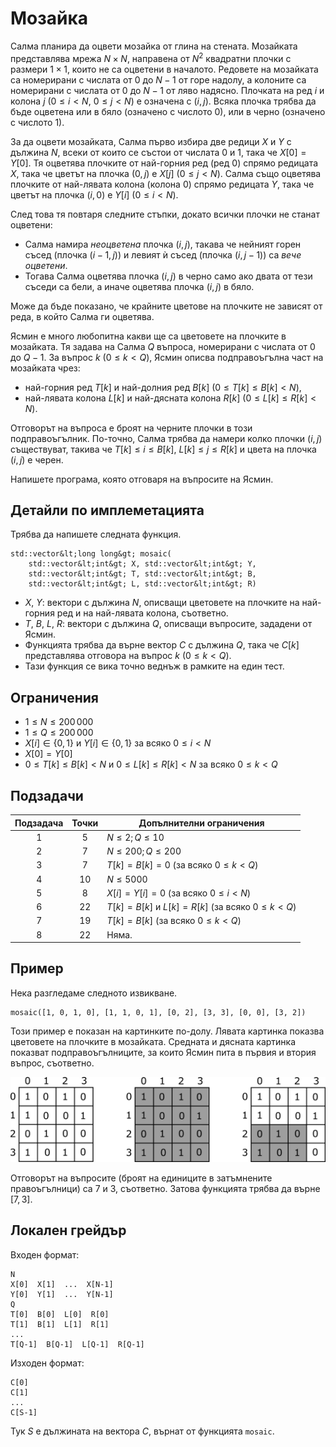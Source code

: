 # Мозайка

Салма планира да оцвети мозайка от глина на стената. Мозайката представлява мрежа $N \times N$, направена от $N^2$ квадратни плочки с размери $1 \times 1$, които не са оцветени в началото. Редовете на мозайката са номерирани с числата от $0$ до $N-1$ от горе надолу, а колоните са номерирани с числата от $0$ до $N-1$ от ляво надясно. Плочката на ред $i$ и колона $j$ ($0 \leq i < N$, $0 \leq j < N$) е означена с $(i,j)$. Всяка плочка трябва да бъде оцветена или в бяло (означено с числото $0$), или в черно (означено с числото $1$).

За да оцвети мозайката, Салма първо избира две редици $X$ и $Y$ с дължина $N$, всеки от които се състои от числата $0$ и $1$, така че $X[0] = Y[0]$. Тя оцветява плочките от най-горния ред (ред $0$) спрямо редицата $X$, така че цветът на плочка $(0,j)$ е $X[j]$ ($0 \leq j < N$). Салма също оцветява плочките от най-лявата колона (колона $0$) спрямо редицата $Y$, така че цветът на плочка $(i,0)$ е $Y[i]$ ($0 \leq i < N$).

След това тя повтаря следните стъпки, докато всички плочки не станат оцветени:
* Салма намира *неоцветена* плочка $(i,j)$, такава че нейният горен съсед (плочка $(i-1, j)$) и левият ѝ съсед (плочка $(i, j-1)$) са *вече оцветени*.
* Тогава Салма оцветява плочка $(i,j)$ в черно само ако двата от тези съседи са бели, а иначе оцветява плочка $(i, j)$ в бяло.

Може да бъде показано, че крайните цветове на плочките не зависят от реда, в който Салма ги оцветява.
 
Ясмин е много любопитна какви ще са цветовете на плочките в мозайката. Тя задава на Салма $Q$ въпроса, номерирани с числата от $0$ до $Q-1$. За въпрос $k$ ($0 \leq k < Q$), Ясмин описва подправоъгълна част на мозайката чрез:
* най-горния ред $T[k]$ и най-долния ред $B[k]$ ($0 \leq T[k] \leq B[k] < N$),
* най-лявата колона $L[k]$ и най-дясната колона $R[k]$ ($0 \leq L[k] \leq R[k] < N$).

Отговорът на въпроса е броят на черните плочки в този подправоъгълник. По-точно, Салма трябва да намери колко плочки $(i, j)$ съществуват, такива че $T[k] \leq i \leq B[k]$, $L[k] \leq j \leq R[k]$ и цвета на плочка $(i,j)$ е черен.

Напишете програма, която отговаря на въпросите на Ясмин.

## Детайли по имплеметацията

Трябва да напишете следната функция.

```
std::vector&lt;long long&gt; mosaic(
	std::vector&lt;int&gt; X, std::vector&lt;int&gt; Y,
    std::vector&lt;int&gt; T, std::vector&lt;int&gt; B,
    std::vector&lt;int&gt; L, std::vector&lt;int&gt; R)
```

* $X$, $Y$: вектори с дължина $N$, описващи цветовете на плочките на най-горния ред и на най-лявата колона, съответно.
* $T$, $B$, $L$, $R$: вектори с дължина $Q$, описващи въпросите, зададени от Ясмин.
* Функцията трябва да върне вектор $C$ с дължина $Q$, така че $C[k]$ представлява отговора на въпрос $k$ ($0 \leq k < Q$).
* Тази функция се вика точно веднъж в рамките на един тест.

## Ограничения

* $1 \leq N \leq 200\,000$
* $1 \leq Q \leq 200\,000$
* $X[i] \in \{0, 1\}$ и $Y[i] \in \{0, 1\}$ за всяко $0 \leq i < N$
* $X[0] = Y[0]$
* $0 \leq T[k] \leq B[k] < N$ и $0 \leq L[k] \leq R[k] < N$ за всяко $0 \leq k < Q$

## Подзадачи

| Подзадача | Точки  | Допълнителни ограничения |
| :-----: | :----: | ---------------------- |
| 1       | $5$    | $N \leq 2; Q \leq 10$
| 2       | $7$    | $N \leq 200; Q \leq 200$
| 3       | $7$    | $T[k] = B[k] = 0$ (за всяко $0 \leq k < Q$)
| 4       | $10$   | $N \leq 5000$
| 5       | $8$    | $X[i] = Y[i] = 0$ (за всяко $0 \leq i < N$)
| 6       | $22$   | $T[k] = B[k]$ и $L[k] = R[k]$ (за всяко $0 \leq k < Q$)
| 7       | $19$   | $T[k] = B[k]$ (за всяко $0 \leq k < Q$)
| 8       | $22$   | Няма.

<div style="page-break-after: always;"></div>

## Пример

Нека разгледаме следното извикване.

```
mosaic([1, 0, 1, 0], [1, 1, 0, 1], [0, 2], [3, 3], [0, 0], [3, 2])
```

Този пример е показан на картинките по-долу. Лявата картинка показва цветовете на плочките в мозайката. Средната и дясната картинка показват подправоъгълниците, за които Ясмин пита в първия и втория въпрос, съответно.

![](example.png "550")

Отговорът на въпросите (броят на единиците в затъмнените правоъгълници) са 7 и 3, съответно. Затова функцията трябва да върне $[7, 3]$.

## Локален грейдър

Входен формат:

```
N
X[0]  X[1]  ...  X[N-1]
Y[0]  Y[1]  ...  Y[N-1]
Q
T[0]  B[0]  L[0]  R[0]
T[1]  B[1]  L[1]  R[1]
...
T[Q-1]  B[Q-1]  L[Q-1]  R[Q-1]
```

Изходен формат:

```
C[0]
C[1]
...
C[S-1]
```

Тук $S$ е дължината на вектора $C$, върнат от функцията `mosaic`.
